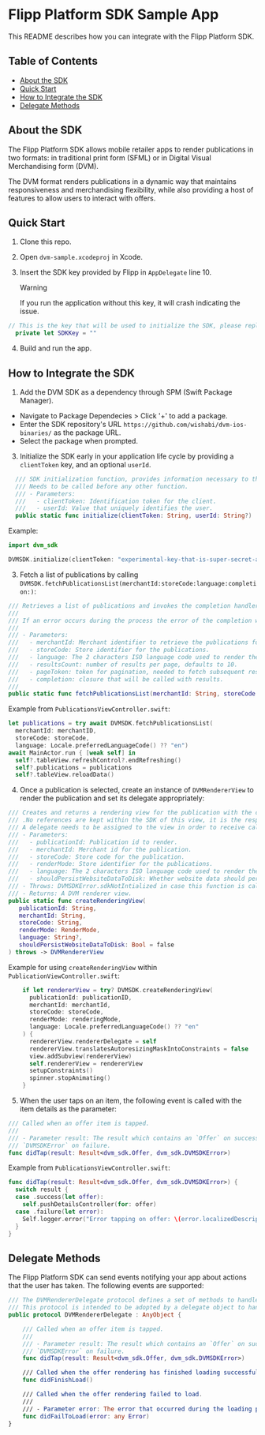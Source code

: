 # Flipp Platform SDK Sample App

This README describes how you can integrate with the Flipp Platform SDK.

## Table of Contents

- [About the SDK](#about)
- [Quick Start](#quick-start)
- [How to Integrate the SDK](#how-to)
- [Delegate Methods](#delegate-methods)

## About the SDK <a name="about"></a>

The Flipp Platform SDK allows mobile retailer apps to render publications in two
formats: in traditional print form (SFML) or in Digital Visual Merchandising
form (DVM).

The DVM format renders publications in a dynamic way that maintains
responsiveness and merchandising flexibility, while also providing a host of
features to allow users to interact with offers.

## Quick Start <a name="quick-start"></a>

1. Clone this repo.

2. Open `dvm-sample.xcodeproj` in Xcode.

3. Insert the SDK key provided by Flipp in `AppDelegate` line 10.
   > [!WARNING]
   >
   > If you run the application without this key, it will crash indicating the
   > issue.

```swift
// This is the key that will be used to initialize the SDK, please replace the value with the key provided by Flipp.
  private let SDKKey = ""
```

4. Build and run the app.

## How to Integrate the SDK <a name="how-to"></a>

1. Add the DVM SDK as a dependency through SPM (Swift Package Manager).

- Navigate to Package Dependecies > Click '+' to add a package.
- Enter the SDK repository's URL `https://github.com/wishabi/dvm-ios-binaries/`
  as the package URL.
- Select the package when prompted.

3. Initialize the SDK early in your application life cycle by providing a
   `clientToken` key, and an optional `userId`.

```swift
  /// SDK initialization function, provides information necessary to the SDK.
  /// Needs to be called before any other function.
  /// - Parameters:
  ///   - clientToken: Identification token for the client.
  ///   - userId: Value that uniquely identifies the user.
  public static func initialize(clientToken: String, userId: String?)
```

Example:

```swift
import dvm_sdk

DVMSDK.initialize(clientToken: "experimental-key-that-is-super-secret-and-secure-prd", userId: nil)
```

3. Fetch a list of publications by calling
   `DVMSDK.fetchPublicationsList(merchantId:storeCode:language:completion:)`:

```swift
/// Retrieves a list of publications and invokes the completion handler with the results.
///
/// If an error occurs during the process the error of the completion will be non nil and the publication list will be empty.
///
/// - Parameters:
///   - merchantId: Merchant identifier to retrieve the publications for.
///   - storeCode: Store identifier for the publications.
///   - language: The 2 characters ISO language code used to render the publication.
///   - resultsCount: number of results per page, defaults to 10.
///   - pageToken: token for pagination, needed to fetch subsequent results.
///   - completion: closure that will be called with results.
///
public static func fetchPublicationsList(merchantId: String, storeCode: String, language: String, resultsCount: Int = 10, pageToken: String? = nil, completion: @escaping PublicationsListCompletion) throws
```

Example from `PublicationsViewController.swift`:

```swift
let publications = try await DVMSDK.fetchPublicationsList(
  merchantId: merchantID,
  storeCode: storeCode,
  language: Locale.preferredLanguageCode() ?? "en")
await MainActor.run { [weak self] in
  self?.tableView.refreshControl?.endRefreshing()
  self?.publications = publications
  self?.tableView.reloadData()
```

4. Once a publication is selected, create an instance of `DVMRendererView` to
   render the publication and set its delegate appropriately:

```swift
/// Creates and returns a rendering view for the publication with the corresponding id, respecting the requested rendering mode.
/// .No references are kept within the SDK of this view, it is the responsibility of the caller to prevent deallocation.
/// A delegate needs to be assigned to the view in order to receive callbacks from its while rendering.
/// - Parameters:
///   - publicationId: Publication id to render.
///   - merchantId: Merchant id for the publication.
///   - storeCode: Store code for the publication.
///   - renderMode: Store identifier for the publications.
///   - language: The 2 characters ISO language code used to render the publication.
///   - shouldPersistWebsiteDataToDisk: Whether website data should persist to disk (default is false).
/// - Throws: DVMSDKError.sdkNotIntialized in case this function is called before initializing the SDK
/// - Returns: A DVM renderer view.
public static func createRenderingView(
   publicationId: String,
   merchantId: String,
   storeCode: String,
   renderMode: RenderMode,
   language: String?,
   shouldPersistWebsiteDataToDisk: Bool = false
) throws -> DVMRendererView
```

Example for using `createRenderingView` within
`PublicationViewController.swift`:

```swift
    if let rendererView = try? DVMSDK.createRenderingView(
      publicationId: publicationID,
      merchantId: merchantId,
      storeCode: storeCode,
      renderMode: renderingMode,
      language: Locale.preferredLanguageCode() ?? "en"
    ) {
      rendererView.rendererDelegate = self
      rendererView.translatesAutoresizingMaskIntoConstraints = false
      view.addSubview(rendererView)
      self.rendererView = rendererView
      setupConstraints()
      spinner.stopAnimating()
    }
```

5. When the user taps on an item, the following event is called with the item
   details as the parameter:

```swift
/// Called when an offer item is tapped.
///
/// - Parameter result: The result which contains an `Offer` on success or a
/// `DVMSDKError` on failure.
func didTap(result: Result<dvm_sdk.Offer, dvm_sdk.DVMSDKError>)
```

Example from `PublicationsViewController.swift`:

```swift
func didTap(result: Result<dvm_sdk.Offer, dvm_sdk.DVMSDKError>) {
  switch result {
  case .success(let offer):
    self.pushDetailsController(for: offer)
  case .failure(let error):
    Self.logger.error("Error tapping on offer: \(error.localizedDescription)")
  }
}
```

## Delegate Methods <a name="delegate-methods"></a>

The Flipp Platform SDK can send events notifying your app about actions that the
user has taken. The following events are supported:

```swift
/// The DVMRendererDelegate protocol defines a set of methods to handle interactions and state changes related to the rendering of offers.
/// This protocol is intended to be adopted by a delegate object to handle tap events, successful loading, and failure scenarios from an offer rendering view.
public protocol DVMRendererDelegate : AnyObject {

    /// Called when an offer item is tapped.
    ///
    /// - Parameter result: The result which contains an `Offer` on success or a
    /// `DVMSDKError` on failure.
    func didTap(result: Result<dvm_sdk.Offer, dvm_sdk.DVMSDKError>)

    /// Called when the offer rendering has finished loading successfully.
    func didFinishLoad()

    /// Called when the offer rendering failed to load.
    ///
    /// - Parameter error: The error that occurred during the loading process.
    func didFailToLoad(error: any Error)
}
```
